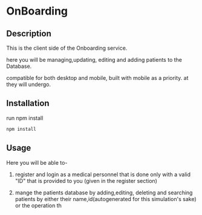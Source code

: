 # OnBoarding

## Description

This is the client side of the Onboarding service.

here you will be managing,updating, editing and adding patients to the Database.

compatible for both desktop and mobile, built with mobile as a priority.
at they will undergo.

## Installation

run npm install

```bash
npm install
```

## Usage

Here you will be able to-

1. register and login as a medical personnel that is done only with a valid "ID" that is provided to you (given in the register section)

2. mange the patients database by adding,editing, deleting and searching patients by either their name,id(autogenerated for this simulation's sake) or the operation th
